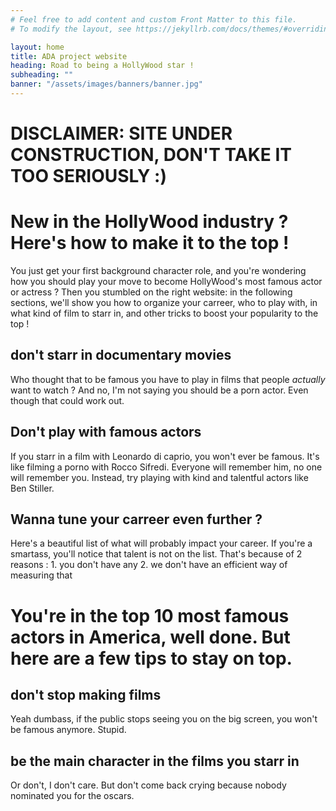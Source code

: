 ```yaml
---
# Feel free to add content and custom Front Matter to this file.
# To modify the layout, see https://jekyllrb.com/docs/themes/#overriding-theme-defaults

layout: home
title: ADA project website
heading: Road to being a HollyWood star !
subheading: ""
banner: "/assets/images/banners/banner.jpg"
---
```


# DISCLAIMER: SITE UNDER CONSTRUCTION, DON'T TAKE IT TOO SERIOUSLY :)

# New in the HollyWood industry ? Here's how to make it to the top !

You just get your first background character role, and you're wondering how you should play your move to become HollyWood's most famous actor or actress ? Then you stumbled on the right website: in the following sections, we'll show you how to organize your carreer, who to play with, in what kind of film to starr in, and other tricks to boost your popularity to the top !

## don't starr in documentary movies
Who thought that to be famous you have to play in films that people _actually_ want to watch ? And no, I'm not saying you should be a porn actor. Even though that could work out.

## Don't play with famous actors
If you starr in a film with Leonardo di caprio, you won't ever be famous. It's like filming a porno with Rocco Sifredi. Everyone will remember him, no one will remember you. Instead, try playing with kind and talentful actors like Ben Stiller.

## Wanna tune your carreer even further ?
Here's a beautiful list of what will probably impact your career. If you're a smartass, you'll notice that talent is not on the list. That's because of 2 reasons : 
    1. you don't have any
    2. we don't have an efficient way of measuring that

# You're in the top 10 most famous actors in America, well done. But here are a few tips to stay on top.

## don't stop making films
Yeah dumbass, if the public stops seeing you on the big screen, you won't be famous anymore. Stupid.

## be the main character in the films you starr in
Or don't, I don't care. But don't come back crying because nobody nominated you for the oscars.
